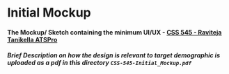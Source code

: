 # Initial Mockup

#### The Mockup/ Sketch containing the minimum UI/UX - [CSS 545 - Raviteja Tanikella ATSPro](https://www.figma.com/file/FN9nynWFGVmF3WXi3NuTWs/CSS-545---Raviteja-Tanikella-ATSPro?type=design&node-id=0%3A1&mode=design&t=wvGR6SoAoukajKCF-1)
##### Brief Description on how the design is relevant to target demographic is uploaded as a pdf in this directory `CSS-545-Initial_Mockup.pdf`
